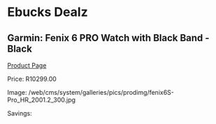 
# Ebucks Dealz
## Garmin: Fenix 6 PRO Watch with Black Band - Black
[Product Page](https://www.ebucks.com/web/shop/productSelected.do?prodId=646546199&catId=1233320031)

Price: R10299.00

Image: /web/cms/system/galleries/pics/prodimg/fenix6S-Pro_HR_2001.2_300.jpg

Savings: 


	